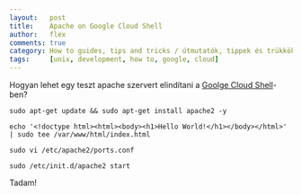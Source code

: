 ```yaml
---
layout:   post
title:    Apache on Google Cloud Shell
author:   flex
comments: true
category: How to guides, tips and tricks / útmutatók, tippek és trükkök
tags:     [unix, development, how to, google, cloud]
---
```


Hogyan lehet egy teszt apache szervert elindítani a [Goolge Cloud Shell](https://console.cloud.google.com/cloudshell/)-ben? 

<!-- break -->

```shell
sudo apt-get update && sudo apt-get install apache2 -y

echo '<!doctype html><html><body><h1>Hello World!</h1></body></html>' | sudo tee /var/www/html/index.html

sudo vi /etc/apache2/ports.conf

sudo /etc/init.d/apache2 start
```

Tadam!